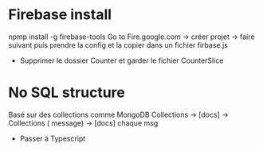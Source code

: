 # Firebase install

npmp install -g firebase-tools
Go to Fire.google.com -> créer projet -> faire suivant puis prendre la config et la copier dans un fichier firbase.js

- Supprimer le dossier Counter et garder le fichier CounterSlice

# No SQL structure

Basé sur des collections comme MongoDB
Collections -> [docs] -> Collections ( message) -> [docs] chaque msg

- Passer à Typescript
